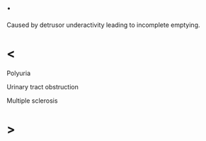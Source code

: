 # .

Caused by detrusor underactivity leading to incomplete emptying.

# <

Polyuria

Urinary tract obstruction

Multiple sclerosis

# >
